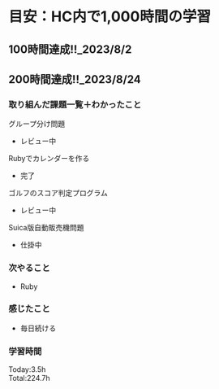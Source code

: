 # 目安：HC内で1,000時間の学習
## 100時間達成!!_2023/8/2<br>
## 200時間達成!!_2023/8/24<br>

### 取り組んだ課題一覧＋わかったこと

グループ分け問題
- レビュー中

Rubyでカレンダーを作る
- 完了

ゴルフのスコア判定プログラム
- レビュー中

Suica版自動販売機問題
- 仕掛中

### 次やること
- Ruby
### 感じたこと
- 毎日続ける
### 学習時間
Today:3.5h<br>
Total:224.7h

